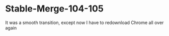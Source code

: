 # Stable-Merge-104-105
It was a smooth transition, except now I have to redownload Chrome all over again
